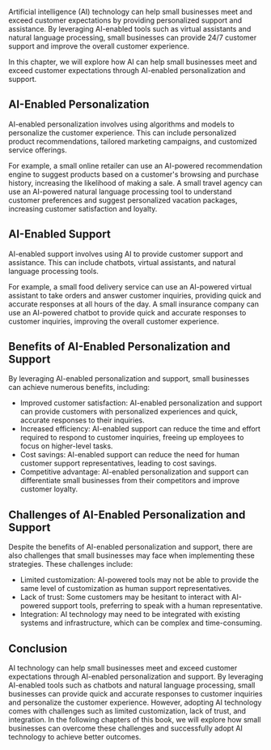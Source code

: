 
Artificial intelligence (AI) technology can help small businesses meet and exceed customer expectations by providing personalized support and assistance. By leveraging AI-enabled tools such as virtual assistants and natural language processing, small businesses can provide 24/7 customer support and improve the overall customer experience.

In this chapter, we will explore how AI can help small businesses meet and exceed customer expectations through AI-enabled personalization and support.

AI-Enabled Personalization
--------------------------

AI-enabled personalization involves using algorithms and models to personalize the customer experience. This can include personalized product recommendations, tailored marketing campaigns, and customized service offerings.

For example, a small online retailer can use an AI-powered recommendation engine to suggest products based on a customer's browsing and purchase history, increasing the likelihood of making a sale. A small travel agency can use an AI-powered natural language processing tool to understand customer preferences and suggest personalized vacation packages, increasing customer satisfaction and loyalty.

AI-Enabled Support
------------------

AI-enabled support involves using AI to provide customer support and assistance. This can include chatbots, virtual assistants, and natural language processing tools.

For example, a small food delivery service can use an AI-powered virtual assistant to take orders and answer customer inquiries, providing quick and accurate responses at all hours of the day. A small insurance company can use an AI-powered chatbot to provide quick and accurate responses to customer inquiries, improving the overall customer experience.

Benefits of AI-Enabled Personalization and Support
--------------------------------------------------

By leveraging AI-enabled personalization and support, small businesses can achieve numerous benefits, including:

* Improved customer satisfaction: AI-enabled personalization and support can provide customers with personalized experiences and quick, accurate responses to their inquiries.
* Increased efficiency: AI-enabled support can reduce the time and effort required to respond to customer inquiries, freeing up employees to focus on higher-level tasks.
* Cost savings: AI-enabled support can reduce the need for human customer support representatives, leading to cost savings.
* Competitive advantage: AI-enabled personalization and support can differentiate small businesses from their competitors and improve customer loyalty.

Challenges of AI-Enabled Personalization and Support
----------------------------------------------------

Despite the benefits of AI-enabled personalization and support, there are also challenges that small businesses may face when implementing these strategies. These challenges include:

* Limited customization: AI-powered tools may not be able to provide the same level of customization as human support representatives.
* Lack of trust: Some customers may be hesitant to interact with AI-powered support tools, preferring to speak with a human representative.
* Integration: AI technology may need to be integrated with existing systems and infrastructure, which can be complex and time-consuming.

Conclusion
----------

AI technology can help small businesses meet and exceed customer expectations through AI-enabled personalization and support. By leveraging AI-enabled tools such as chatbots and natural language processing, small businesses can provide quick and accurate responses to customer inquiries and personalize the customer experience. However, adopting AI technology comes with challenges such as limited customization, lack of trust, and integration. In the following chapters of this book, we will explore how small businesses can overcome these challenges and successfully adopt AI technology to achieve better outcomes.
